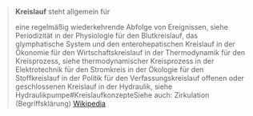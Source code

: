 > **Kreislauf** steht allgemein für
>
> eine regelmäßig wiederkehrende Abfolge von Ereignissen, siehe Periodizität
> in der Physiologie für den Blutkreislauf, das glymphatische System und den enterohepatischen Kreislauf
> in der Ökonomie für den Wirtschaftskreislauf
> in der Thermodynamik für den Kreisprozess, siehe thermodynamischer Kreisprozess
> in der Elektrotechnik für den Stromkreis
> in der Ökologie für den Stoffkreislauf
> in der Politik für den Verfassungskreislauf
> offenen oder geschlossenen Kreislauf in der Hydraulik, siehe Hydraulikpumpe#KreislaufkonzepteSiehe auch:
> Zirkulation (Begriffsklärung)
> [Wikipedia](https://de.wikipedia.org/wiki/Kreislauf)
